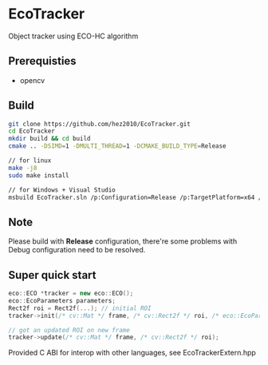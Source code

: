 # EcoTracker
Object tracker using ECO-HC algorithm

## Prerequisties
- opencv

## Build
```bash
git clone https://github.com/hez2010/EcoTracker.git
cd EcoTracker
mkdir build && cd build
cmake .. -DSIMD=1 -DMULTI_THREAD=1 -DCMAKE_BUILD_TYPE=Release

// for linux
make -j8
sudo make install

// for Windows + Visual Studio
msbuild EcoTracker.sln /p:Configuration=Release /p:TargetPlatform=x64 /m -verbosity:m
```

## Note
Please build with **Release** configuration, there're some problems with Debug configuration need to be resolved.  

## Super quick start
```cpp
eco::ECO *tracker = new eco::ECO();
eco::EcoParameters parameters;
Rect2f roi = Rect2f(...); // initial ROI
tracker->init(/* cv::Mat */ frame, /* cv::Rect2f */ roi, /* eco::EcoParameters */ parameters);

// got an updated ROI on new frame
tracker->update(/* cv::Mat */ frame, /* cv::Rect2f */ roi);
```

Provided C ABI for interop with other languages, see EcoTrackerExtern.hpp

